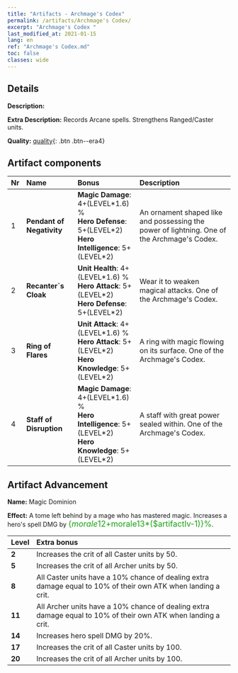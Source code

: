 ```yaml
---
title: "Artifacts - Archmage's Codex"
permalink: /artifacts/Archmage's Codex/
excerpt: "Archmage's Codex "
last_modified_at: 2021-01-15
lang: en
ref: "Archmage's Codex.md"
toc: false
classes: wide
---
```

## Details

 **Description:** 

 **Extra Description:** Records Arcane spells. Strengthens Ranged/Caster units.

 **Quality:** [quality](#artifact-components){: .btn .btn--era4}



## Artifact components

  | Nr |      Name   |    Bonus   | Description | 
  |:---|:------------|:-----------|:------------| 
  | 1 | **Pendant of Negativity** | **Magic Damage**: 4+(LEVEL\*1.6) %<br/>**Hero Defense**: 5+(LEVEL\*2)<br/>**Hero Intelligence**: 5+(LEVEL\*2) | An ornament shaped like and possessing the power of lightning. One of the Archmage's Codex. | 
  | 2 | **Recanter`s Cloak** | **Unit Health**: 4+(LEVEL\*1.6) %<br/>**Hero Attack**: 5+(LEVEL\*2)<br/>**Hero Defense**: 5+(LEVEL\*2) | Wear it to weaken magical attacks. One of the Archmage's Codex. | 
  | 3 | **Ring of Flares** | **Unit Attack**: 4+(LEVEL\*1.6) %<br/>**Hero Attack**: 5+(LEVEL\*2)<br/>**Hero Knowledge**: 5+(LEVEL\*2) | A ring with magic flowing on its surface. One of the Archmage's Codex. | 
  | 4 | **Staff of Disruption** | **Magic Damage**: 4+(LEVEL\*1.6) %<br/>**Hero Intelligence**: 5+(LEVEL\*2)<br/>**Hero Knowledge**: 5+(LEVEL\*2) | A staff with great power sealed within. One of the Archmage's Codex. | 


## Artifact Advancement

 **Name:** Magic Dominion

 **Effect:** A tome left behind by a mage who has mastered magic. Increases a hero's spell DMG by <span style="color: #1ca216;font-size:18px">{$morale12+$morale13*($artifactlv-1)}%</span>.

  |  Level  |    Extra bonus  | 
  |:--------|:----------------| 
  | **2** | Increases the crit of all Caster units by 50. | 
  | **5** | Increases the crit of all Archer units by 50. | 
  | **8** | All Caster units have a 10% chance of dealing extra damage equal to 10% of their own ATK when landing a crit. | 
  | **11** | All Archer units have a 10% chance of dealing extra damage equal to 10% of their own ATK when landing a crit. | 
  | **14** | Increases hero spell DMG by 20%. | 
  | **17** | Increases the crit of all Caster units by 100. | 
  | **20** | Increases the crit of all Archer units by 100. | 

